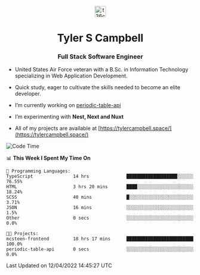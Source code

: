 <p align="center">
<a href="https://www.linkedin.com/in/t36campbell" target="blank"><img align="center" src="https://ik.imagekit.io/t36campbell/Portfolio/linkedin.png.original_m8bbGgPh6.png" alt="t36campbell" height="30" width="30" /></a>
</p>
<h1 align="center">Tyler S Campbell</h1>
<h3 align="center">Full Stack Software Engineer</h3>

* United States Air Force veteran with a B.Sc. in Information Technology specializing in Web Application Development. 

* Quick study, eager to cultivate the skills needed to become an elite developer.

* I’m currently working on [periodic-table-api](https://github.com/t36campbell/periodic-table-api)

* I’m experimenting with **Nest, Next and Nuxt**

* All of my projects are available at [https://tylercampbell.space/](https://tylercampbell.space/)

<!--START_SECTION:waka-->
![Code Time](http://img.shields.io/badge/Code%20Time-1%2C563%20hrs%205%20mins-blue)

📊 **This Week I Spent My Time On** 

```text
💬 Programming Languages: 
TypeScript               14 hrs              ███████████████████░░░░░░   76.55% 
HTML                     3 hrs 20 mins       ████░░░░░░░░░░░░░░░░░░░░░   18.24% 
SCSS                     40 mins             █░░░░░░░░░░░░░░░░░░░░░░░░   3.71% 
JSON                     16 mins             ░░░░░░░░░░░░░░░░░░░░░░░░░   1.5% 
Other                    0 secs              ░░░░░░░░░░░░░░░░░░░░░░░░░   0.0%

🐱‍💻 Projects: 
mcsteen-frontend         18 hrs 17 mins      █████████████████████████   100.0% 
periodic-table-api       0 secs              ░░░░░░░░░░░░░░░░░░░░░░░░░   0.0%

```


 Last Updated on 12/04/2022 14:45:27 UTC
<!--END_SECTION:waka-->
